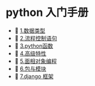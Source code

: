 # python 入门手册

* 📄 [1.数据类型](siyuan://blocks/20240329212205-iecqvle)
* 📄 [2.流程控制语句](siyuan://blocks/20240329212327-jdaucsz)
* 📄 [3.python函数](siyuan://blocks/20240329212811-fldt3g4)
* 📄 [4.高级特性](siyuan://blocks/20240329212951-jpa4ix8)
* 📄 [5.面相对象编程](siyuan://blocks/20240329213100-wrikb6f)
* 📄 [6.包与模块](siyuan://blocks/20240329213552-03wf9o3)
* 📄 [7.django 框架](siyuan://blocks/20240329213613-urcsgrr)

　　‍
